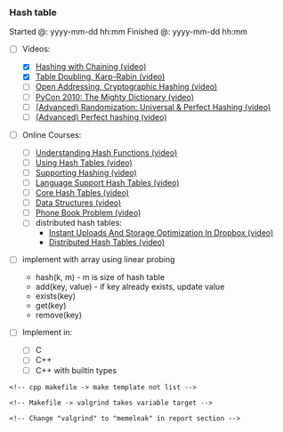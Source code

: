 ### Hash table

Started @: yyyy-mm-dd hh:mm
Finished @: yyyy-mm-dd hh:mm

- [ ] Videos:
    - [x] [Hashing with Chaining (video)](https://www.youtube.com/watch?v=0M_kIqhwbFo&list=PLUl4u3cNGP61Oq3tWYp6V_F-5jb5L2iHb&index=8)
    - [x] [Table Doubling, Karp-Rabin (video)](https://www.youtube.com/watch?v=BRO7mVIFt08&index=9&list=PLUl4u3cNGP61Oq3tWYp6V_F-5jb5L2iHb)
    - [ ] [Open Addressing, Cryptographic Hashing (video)](https://www.youtube.com/watch?v=rvdJDijO2Ro&index=10&list=PLUl4u3cNGP61Oq3tWYp6V_F-5jb5L2iHb)
    - [ ] [PyCon 2010: The Mighty Dictionary (video)](https://www.youtube.com/watch?v=C4Kc8xzcA68)
    - [ ] [(Advanced) Randomization: Universal & Perfect Hashing (video)](https://www.youtube.com/watch?v=z0lJ2k0sl1g&list=PLUl4u3cNGP6317WaSNfmCvGym2ucw3oGp&index=11)
    - [ ] [(Advanced) Perfect hashing (video)](https://www.youtube.com/watch?v=N0COwN14gt0&list=PL2B4EEwhKD-NbwZ4ezj7gyc_3yNrojKM9&index=4)

- [ ] Online Courses:
    - [ ] [Understanding Hash Functions (video)](https://www.lynda.com/Developer-Programming-Foundations-tutorials/Understanding-hash-functions/149042/177126-4.html)
    - [ ] [Using Hash Tables (video)](https://www.lynda.com/Developer-Programming-Foundations-tutorials/Using-hash-tables/149042/177127-4.html)
    - [ ] [Supporting Hashing (video)](https://www.lynda.com/Developer-Programming-Foundations-tutorials/Supporting-hashing/149042/177128-4.html)
    - [ ] [Language Support Hash Tables (video)](https://www.lynda.com/Developer-Programming-Foundations-tutorials/Language-support-hash-tables/149042/177129-4.html)
    - [ ] [Core Hash Tables (video)](https://www.coursera.org/learn/data-structures-optimizing-performance/lecture/m7UuP/core-hash-tables)
    - [ ] [Data Structures (video)](https://www.coursera.org/learn/data-structures/home/week/3)
    - [ ] [Phone Book Problem (video)](https://www.coursera.org/learn/data-structures/lecture/NYZZP/phone-book-problem)
    - [ ] distributed hash tables:
        - [Instant Uploads And Storage Optimization In Dropbox (video)](https://www.coursera.org/learn/data-structures/lecture/DvaIb/instant-uploads-and-storage-optimization-in-dropbox)
        - [Distributed Hash Tables (video)](https://www.coursera.org/learn/data-structures/lecture/tvH8H/distributed-hash-tables)

- [ ] implement with array using linear probing
    - hash(k, m) - m is size of hash table
    - add(key, value) - if key already exists, update value
    - exists(key)
    - get(key)
    - remove(key)

- [ ] Implement in:
    - [ ] C
    - [ ] C++
    - [ ] C++ with builtin types

<!-- templates -->
    <!-- cpp makefile -> make template not list -->

<!-- templates -->
    <!-- Makefile -> valgrind takes variable target -->

<!-- temapltes -->
    <!-- Change "valgrind" to "memeleak" in report section -->
